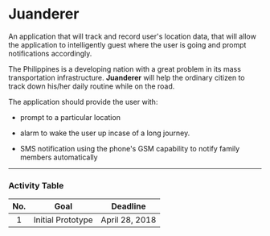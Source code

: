 # Juanderer


An application that will track and record user's location data, that will allow the application to intelligently guest where the user is going and prompt notifications accordingly.


The Philippines is a developing nation with a great problem in its mass transportation infrastructure. **Juanderer** will help the ordinary citizen to track down his/her daily routine while on the road.


The application should provide the user with:

- prompt to a particular location

- alarm to wake the user up incase of a long journey.

- SMS notification using the phone's GSM capability to notify family members automatically


---
### Activity Table


|No.    |Goal               |Deadline        |
|:-----:|:-----------------:|:--------------:|
|  1    | Initial Prototype | April 28, 2018 |
